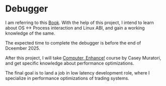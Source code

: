 # Debugger

I am referring to this [Book](https://nostarch.com/building-a-debugger). With the help of this project, I intend to learn about OS <-> Process interaction and Linux ABI, and gain a working knowledge of the same.

The expected time to complete the debugger is before the end of Dceember 2025.

After this project, I will take [Computer, Enhance!](https://www.computerenhance.com/p/table-of-contents) course by Casey Muratori, and get specific knowledge about performance optimizations.

The final goal is to land a job in low latency development role, where I specialize in performance optimizations of trading systems.
